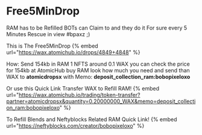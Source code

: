 #   Free5MinDrop

RAM has to be Refilled BOTs can Claim to and they do it For sure every 5 Minutes Rescue in view #bpaxz ;)

This is The Free5MinDrop
{% embed url="https://wax.atomichub.io/drops/4849+4848" %}


How:
Send 154kb in RAM 1 NFTS around 0.1 WAX you can check the price for 154kb at AtomicHub buy RAM look how much you need and send than  WAX to **atomicdropsx** with Memo: **deposit_collection_ram:bobopixeloxo**

Or use this Quick Link Transfer WAX to Refill RAM!
{% embed url="https://wax.atomichub.io/trading/token-transfer?partner=atomicdropsx&quantity=0.20000000_WAX&memo=deposit_collection_ram:bobopixeloxo" %}

To Refill Blends and Neftyblocks Related RAM  Quick Link!
{% embed url="https://neftyblocks.com/creator/bobopixeloxo" %}
